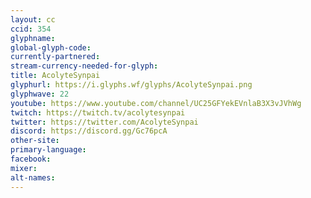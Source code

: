 ```yaml
---
layout: cc
ccid: 354
glyphname: 
global-glyph-code: 
currently-partnered: 
stream-currency-needed-for-glyph: 
title: AcolyteSynpai
glyphurl: https://i.glyphs.wf/glyphs/AcolyteSynpai.png
glyphwave: 22
youtube: https://www.youtube.com/channel/UC25GFYekEVnlaB3X3vJVhWg
twitch: https://twitch.tv/acolytesynpai
twitter: https://twitter.com/AcolyteSynpai
discord: https://discord.gg/Gc76pcA
other-site: 
primary-language: 
facebook: 
mixer: 
alt-names: 
---
```


